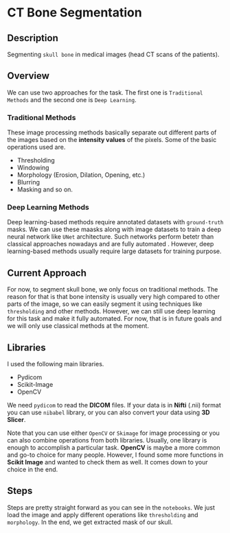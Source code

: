 # CT Bone Segmentation
## Description
Segmenting `skull bone` in medical images (head CT scans of the patients). 

## Overview
We can use two approaches for the task. The first one is `Traditional Methods` and the second one is `Deep Learning`.

### Traditional Methods
These image processing methods basically separate out different parts of the images based on the **intensity values** of the pixels.
Some of the basic operations used are.

* Thresholding
* Windowing
* Morphology (Erosion, Dilation, Opening, etc.)
* Blurring
* Masking and so on.

### Deep Learning Methods
Deep learning-based methods require annotated datasets with `ground-truth` masks. We can use these maasks along with image datasets to train a deep neural network like `UNet` architecture. Such networks perform betetr than classical approaches nowadays and are fully automated . However, deep learning-based methods usually require large datasets for training purpose.

## Current Approach
For now, to segment skull bone, we only focus on traditional methods. The reason for that is that bone intensity is usually very high compared to other parts of the image, so we can easily segment it using techniques like `thresholding` and other methods. However, we can still use deep learning for this task and make it fully automated. For now, that is in future goals and we will only use classical methods at the moment.

## Libraries
I used the following main libraries.

* Pydicom
* Scikit-Image
* OpenCV

We need `pydicom` to read the **DICOM** files. If your data is in **Nifti** (.nii) format you can use `nibabel` library, or you can also convert your data using **3D Slicer**.
 
Note that you can use either `OpenCV` or `Skimage` for image processing or you can also combine operations from both libraries. Usually, one library is enough to accomplish a particular task. **OpenCV** is maybe a more common and go-to choice for many people. However, I found some more functions in **Scikit Image** and wanted to check them as well. It comes down to your choice in the end.
 
## Steps
Steps are pretty straight forward as you can see in the `notebooks`. We just load the image and apply different operations like `thresholding` and `morphology`. In the end, we get extracted mask of our skull.
